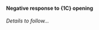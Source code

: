 #### <a name="Negative_response_to_1C_opening"> Negative response to {1C} opening

_Details to follow..._
